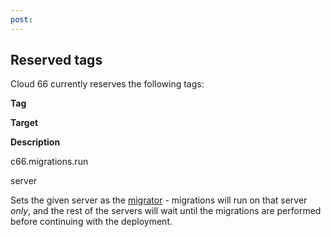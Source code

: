 ```yaml
---
post: 
---
```


## Reserved tags

Cloud 66 currently reserves the following tags:





	
**Tag**

	
**Target**

	
**Description**





	
c66.migrations.run

	
server

	
Sets the given server as the [migrator](/database-management/database-management#migrations) - migrations will run on that server _only_, and the rest of the servers will wait until the migrations are performed before continuing with the deployment.





